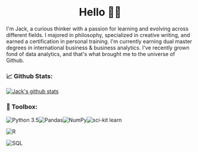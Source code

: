 <h1 align="center">Hello 👋🏻</h1>

I'm Jack, a curious thinker with a passion for learning and evolving across different fields. I majored in philosophy, specialized in creative writing, and earned a certification in personal training. I'm currently earning dual master degrees in international business & business analytics.
I've recently grown fond of data analytics, and that's what brought me to the universe of Github.

### 📈 Github Stats:

[![Jack's github stats](https://github-readme-stats.vercel.app/api?username=JackDaoud&count_private=true&theme=vue&show_icons=true&include_all_commits=true&hide_rank=true&hide_title=true)](https://github.com/anuraghazra/github-readme-stats)

### 🧰 Toolbox:

![Python 3.5](https://img.shields.io/static/v1?style=for-the-badge&label=+&message=Python&logo=python&logoColor=white&color=green)![Pandas](https://img.shields.io/static/v1?style=for-the-badge&label=+&message=Pandas&logo=pandas&logoColor=white&color=150458)![NumPy](https://img.shields.io/static/v1?style=for-the-badge&label=+&message=NumPy&logo=NumPy&logoColor=white&color=013243)![sci-kit learn](https://img.shields.io/static/v1?style=for-the-badge&label=+&message=scikit-learn&logo=scikit-learn&logoColor=white&color=F7931E)

![R](https://img.shields.io/static/v1?style=for-the-badge&label=+&message=RStudio&logo=R&logoColor=white&color=75AADB)

![SQL](https://img.shields.io/static/v1?style=for-the-badge&label=+&message=SQL&logo=mysql&logoColor=white&color=4479A1)
<h1 align="center"> </h1>



<!--
**JackDaoud/JackDaoud** is a ✨ _special_ ✨ repository because its `README.md` (this file) appears on your GitHub profile.


When I'm not analyzing things, I enjoy reading philosophy and playing video games like RuneScape, League of Legends, or Valorant.

Here's my RuneScape champion battling the King Black Dragon with a friend!

<sub><sup>P.S. I'm the one with the horned helmet & squiggly sword</sub></sup>

<img src="RuneScape.png">


Here are some ideas to get you started:

- 🔭 I’m currently working on ...
- 🌱 I’m currently learning ...
- 👯 I’m looking to collaborate on ...
- 🤔 I’m looking for help with ...
- 💬 Ask me about ...
- 📫 How to reach me: ...
- 😄 Pronouns: ...
- ⚡ Fun fact: ...
-->
